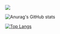 
![](https://komarev.com/ghpvc/?username=Hadi-Prassetio&color=blue)

![Anurag's GitHub stats](https://github-readme-stats.vercel.app/api?username=Hadi-Prassetio&show_icons=true&theme=transparant)

[![Top Langs](https://github-readme-stats.vercel.app/api/top-langs/?username=Hadi-Prassetio&layout=compact)](https://github.com/anuraghazra/github-readme-stats)
